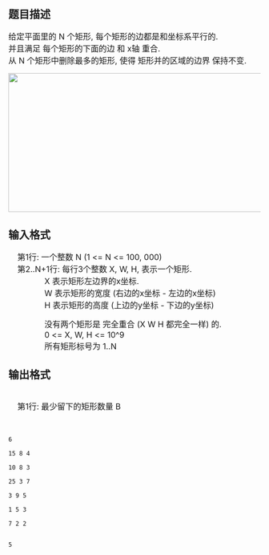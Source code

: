 ## 题目描述

<p><span style="font-size: medium">给定平面里的 N 个矩形, 每个矩形的边都是和坐标系平行的.<br> 并且满足 每个矩形的下面的边 和 x轴 重合.<br> </span><span style="font-size: medium">从 N 个矩形中删除最多的矩形, 使得 矩形并的区域的边界 保持不变.</span></p> 
<p><span style="font-size: medium"><img height="277" alt="" width="690" src="https://s2.loli.net/2023/08/15/twjGA1R7opmWnzs.png"></span></p>

## 输入格式

<p><span style="font-size: medium">    第1行: 一个整数 N (1 <= N <= 100, 000)<br>     第2..N+1行: 每行3个整数 X, W, H, 表示一个矩形.<br>                 X 表示矩形左边界的x坐标.<br>                 W 表示矩形的宽度 (右边的x坐标 - 左边的x坐标)<br>                 H 表示矩形的高度 (上边的y坐标 - 下边的y坐标)</span></p> 
<p><span style="font-size: medium">                没有两个矩形是 完全重合 (X W H 都完全一样) 的.<br>                 0 <= X, W, H <= 10^9<br>                 所有矩形标号为 1..N</span></p> 
<p></p>

## 输出格式

<p><span style="font-size: medium"><br>     第1行: 最少留下的矩形数量 B<br>     </span></p>

```input1
6
15 8 4
10 8 3
25 3 7
3 9 5
1 5 3
7 2 2
```
```output1
5
```
